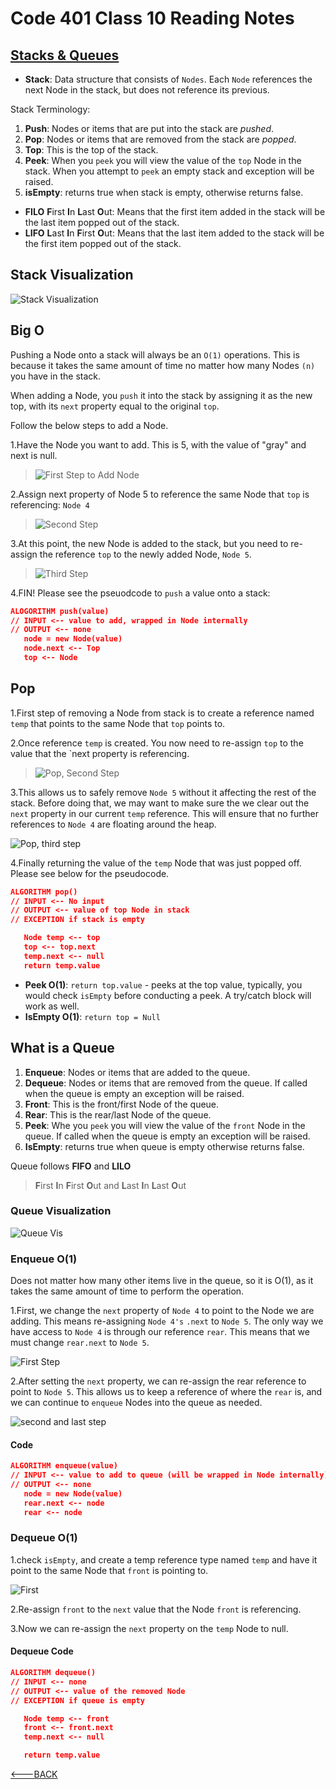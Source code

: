 # Code 401 Class 10 Reading Notes

## [Stacks & Queues](https://codefellows.github.io/common_curriculum/data_structures_and_algorithms/Code_401/class-10/resources/stacks_and_queues.html)

* **Stack**: Data structure that consists of `Nodes`. Each `Node` references the next Node in the stack, but does not reference its previous.

Stack Terminology:

1. **Push**: Nodes or items that are put into the stack are *pushed*.
2. **Pop**: Nodes or items that are removed from the stack are *popped*.
3. **Top**: This is the top of the stack.
4. **Peek**: When you `peek` you will view the value of the `top` Node in the stack. When you attempt to `peek` an empty stack and exception will be raised.
5. **isEmpty**: returns true when stack is empty, otherwise returns false.

* **FILO** **F**irst **I**n **L**ast **O**ut: Means that the first item added in the stack will be the last item popped out of the stack.
* **LIFO** **L**ast **I**n **F**irst **O**ut: Means that the last item added to the stack will be the first item popped out of the stack.

## Stack Visualization

![Stack Visualization](https://codefellows.github.io/common_curriculum/data_structures_and_algorithms/Code_401/class-10/resources/images/stack1.PNG)

## Big O

Pushing a Node onto a stack will always be an `O(1)` operations. This is because it takes the same amount of time no matter how many Nodes `(n)` you have in the stack.

When adding a Node, you `push` it into the stack by assigning it as the new top, with its `next` property equal to the original `top`.

Follow the below steps to add a Node.

1.Have the Node you want to add. This is 5, with the value of "gray" and next is null.

> ![First Step to Add Node](https://codefellows.github.io/common_curriculum/data_structures_and_algorithms/Code_401/class-10/resources/images/pushStack1.PNG)

2.Assign next property of Node 5 to reference the same Node that `top` is referencing: `Node 4`

> ![Second Step](https://codefellows.github.io/common_curriculum/data_structures_and_algorithms/Code_401/class-10/resources/images/pushStack2.PNG)

3.At this point, the new Node is added to the stack, but you need to re-assign the reference `top` to the newly added Node, `Node 5`.

> ![Third Step](https://codefellows.github.io/common_curriculum/data_structures_and_algorithms/Code_401/class-10/resources/images/pushStack3.PNG)

4.FIN! Please see the pseuodcode to `push` a value onto a stack:

```json
ALOGORITHM push(value)
// INPUT <-- value to add, wrapped in Node internally
// OUTPUT <-- none
   node = new Node(value)
   node.next <-- Top
   top <-- Node
```

## Pop

1.First step of removing a Node from stack is to create a reference named `temp` that points to the same Node that `top` points to.

2.Once reference `temp` is created. You now need to re-assign `top` to the value that the `next property is referencing.

> ![Pop, Second Step](https://codefellows.github.io/common_curriculum/data_structures_and_algorithms/Code_401/class-10/resources/images/popStack2.PNG)

3.This allows us to safely remove `Node 5` without it affecting the rest of the stack. Before doing that, we may want to make sure the we clear out the `next` property in our current `temp` reference. This will ensure that no further references to `Node 4` are floating around the heap.

![Pop, third step](https://codefellows.github.io/common_curriculum/data_structures_and_algorithms/Code_401/class-10/resources/images/popStack4.PNG)

4.Finally returning the value of the `temp` Node that was just popped off. Please see below for the pseudocode.

```json
ALGORITHM pop()
// INPUT <-- No input
// OUTPUT <-- value of top Node in stack
// EXCEPTION if stack is empty

   Node temp <-- top
   top <-- top.next
   temp.next <-- null
   return temp.value
```

* **Peek O(1)**: `return top.value` - peeks at the top value, typically, you would check `isEmpty` before conducting a peek. A try/catch block will work as well.
* **IsEmpty O(1)**: `return top = Null`

## What is a Queue

1. **Enqueue**: Nodes or items that are added to the queue.
2. **Dequeue**: Nodes or items that are removed from the queue. If called when the queue is empty an exception will be raised.
3. **Front**: This is the front/first Node of the queue.
4. **Rear**: This is the rear/last Node of the queue.
5. **Peek**: Whe you `peek` you will view the value of the `front` Node in the queue. If called when the queue is empty an exception will be raised.
6. **IsEmpty**: returns true when queue is empty otherwise returns false.

Queue follows **FIFO** and **LILO**

> **F**irst **I**n **F**irst **O**ut and **L**ast **I**n **L**ast **O**ut

### Queue Visualization

![Queue Vis](https://codefellows.github.io/common_curriculum/data_structures_and_algorithms/Code_401/class-10/resources/images/Queue.PNG)

### Enqueue O(1)

Does not matter how many other items live in the queue, so it is O(1), as it takes the same amount of time to perform the operation.

1.First, we change the `next` property of `Node 4` to point to the Node we are adding. This means re-assigning `Node 4's` `.next` to `Node 5`. The only way we have access to `Node 4` is through our reference `rear`. This means that we must change `rear.next` to `Node 5`.

![First Step](https://codefellows.github.io/common_curriculum/data_structures_and_algorithms/Code_401/class-10/resources/images/Enqueue2.PNG)

2.After setting the `next` property, we can re-assign the rear reference to point to `Node 5`. This allows us to keep a reference of where the `rear` is, and we can continue to `enqueue` Nodes into the queue as needed.

![second and last step](https://codefellows.github.io/common_curriculum/data_structures_and_algorithms/Code_401/class-10/resources/images/Enqueue3.PNG)

#### Code

```json
ALGORITHM enqueue(value)
// INPUT <-- value to add to queue (will be wrapped in Node internally)
// OUTPUT <-- none
   node = new Node(value)
   rear.next <-- node
   rear <-- node
```

### Dequeue O(1)

1.check `isEmpty`, and create a temp reference type named `temp` and have it point to the same Node that `front` is pointing to.

![First](https://codefellows.github.io/common_curriculum/data_structures_and_algorithms/Code_401/class-10/resources/images/Dequeue1.PNG)

2.Re-assign `front` to the `next` value that the Node `front` is referencing.

3.Now we can re-assign the `next` property on the `temp` Node to null.

#### Dequeue Code

```json
ALGORITHM dequeue()
// INPUT <-- none
// OUTPUT <-- value of the removed Node
// EXCEPTION if queue is empty

   Node temp <-- front
   front <-- front.next
   temp.next <-- null

   return temp.value

```

[<---BACK](README.md)
